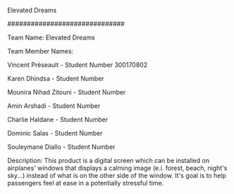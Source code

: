 Elevated Dreams

##############################

Team Name: Elevated Dreams

Team Member Names:

Vincent Préseault - Student Number 300170802

Karen Dhindsa - Student Number

Mounira Nihad Zitouni - Student Number

Amin Arshadi - Student Number

Charlie Haldane - Student Number

Dominic Salas - Student Number

Souleymane Diallo - Student Number

Description:
This product is a digital screen which can be installed on airplanes' windows that displays a calming image (e.i. forest, beach, night's sky...) instead of what is on the other side of the window. It's goal is to help passengers feel at ease in a potentially stressful time.